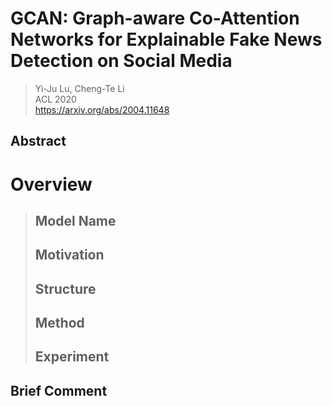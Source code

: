 # GCAN: Graph-aware Co-Attention Networks for Explainable Fake News Detection on Social Media

> Yi-Ju Lu, Cheng-Te Li  
> ACL 2020  
> https://arxiv.org/abs/2004.11648  

## Abstract

# Overview
> ## Model Name
> ## Motivation
> ## Structure
> ## Method
> ## Experiment

## Brief Comment
